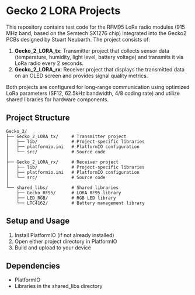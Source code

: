 # Gecko 2 LORA Projects

This repository contains test code for the RFM95 LoRa radio modules (915 MHz band, based on the Semtech SX1276 chip) integrated into the Gecko2 PCBs designed by Stuart Neubarth. The project consists of:

1. **Gecko_2_LORA_tx**: Transmitter project that collects sensor data (temperature, humidity, light level, battery voltage) and transmits it via LoRa radio every 2 seconds.
2. **Gecko_2_LORA_rx**: Receiver project that displays the transmitted data on an OLED screen and provides signal quality metrics.

Both projects are configured for long-range communication using optimized LoRa parameters (SF12, 62.5kHz bandwidth, 4/8 coding rate) and utilize shared libraries for hardware components.

## Project Structure

```
Gecko_2/
├── Gecko_2_LORA_tx/     # Transmitter project
│   ├── lib/             # Project-specific libraries
│   ├── platformio.ini   # PlatformIO configuration
│   └── src/             # Source code
│
├── Gecko_2_LORA_rx/     # Receiver project
│   ├── lib/             # Project-specific libraries
│   ├── platformio.ini   # PlatformIO configuration
│   └── src/             # Source code
│
└── shared_libs/         # Shared libraries
    ├── Gecko_RF95/      # LORA RF95 library
    ├── LED_RGB/         # RGB LED library
    └── LTC4162/         # Battery management library
```

## Setup and Usage

1. Install PlatformIO (if not already installed)
2. Open either project directory in PlatformIO
3. Build and upload to your device

## Dependencies

- PlatformIO
- Libraries in the shared_libs directory

